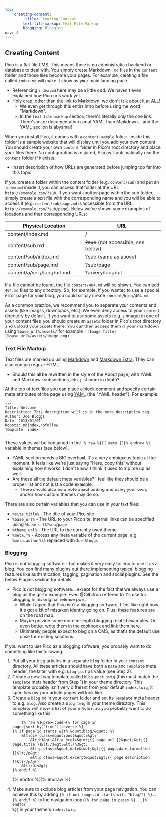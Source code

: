 ```yaml
---
toc:
    creating-content:
        _title: Creating Content
        text-file-markup: Text File Markup
        blogging: Blogging
nav: 4
---
```


## Creating Content

Pico is a flat file CMS. This means there is no administration backend or database to deal with. You simply create Markdown `.md` files in the `content` folder and those files become your pages. For example, creating a file called `index.md` will make it show as your main landing page.

* Referencing `index.md` here may be a little odd.  We haven't even explained how Pico urls work yet.
* Holy crap, other than the link to [Markdown][], we don't talk about it at ALL!
  * We even get through this entire intro before using the word "Markdown".
  * In the `text-file-markup` section, there's literally only the one link.  There's more documentation about YAML than Markdown... and the YAML section is abysmal!

When you install Pico, it comes with a `content-sample` folder. Inside this folder is a sample website that will display until you add your own content. You should create your own `content` folder in Pico's root directory and place your files there. No configuration is required, Pico will automatically use the `content` folder if it exists.

* Insert description of how URLs are generated before jumping too far into this topic.

If you create a folder within the content folder (e.g. `content/sub`) and put an `index.md` inside it, you can access that folder at the URL `http://example.com/?sub`. If you want another page within the sub folder, simply create a text file with the corresponding name and you will be able to access it (e.g. `content/sub/page.md` is accessible from the URL `http://example.com/?sub/page`). Below we've shown some examples of locations and their corresponding URLs:

<table style="width: 100%; max-width: 40em;">
    <thead>
        <tr>
            <th style="width: 50%;">Physical Location</th>
            <th style="width: 50%;">URL</th>
        </tr>
    </thead>
    <tbody>
        <tr>
            <td>content/index.md</td>
            <td>/</td>
        </tr>
        <tr>
            <td>content/sub.md</td>
            <td><del>?sub</del> (not accessible, see below)</td>
        </tr>
        <tr>
            <td>content/sub/index.md</td>
            <td>?sub (same as above)</td>
        </tr>
        <tr>
            <td>content/sub/page.md</td>
            <td>?sub/page</td>
        </tr>
        <tr>
            <td>content/a/very/long/url.md</td>
            <td>?a/very/long/url</td>
        </tr>
    </tbody>
</table>

If a file cannot be found, the file `content/404.md` will be shown. You can add `404.md` files to any directory. So, for example, if you wanted to use a special error page for your blog, you could simply create `content/blog/404.md`.

As a common practice, we recommend you to separate your contents and assets (like images, downloads, etc.). We even deny access to your `content` directory by default. If you want to use some assets (e.g. a image) in one of your content files, you should create an `assets` folder in Pico's root directory and upload your assets there. You can then access them in your markdown using `%base_url%/assets/` for example: `![Image Title](%base_url%/assets/image.png)`

### Text File Markup

Text files are marked up using [Markdown][] and [Markdown Extra][MarkdownExtra]. They can also contain regular HTML.

* Should this all be rewritten in the style of the About page, with YAML and Markdown subsections, etc, just more in depth?

At the top of text files you can place a block comment and specify certain meta attributes of the page using [YAML][] (the "YAML header"). For example:

<pre><code>---
Title: Welcome
Description: This description will go in the meta description tag
Author: Joe Bloggs
Date: 2013/01/01
Robots: noindex,nofollow
Template: index
---</code></pre>

These values will be contained in the `{% raw %}{{ meta }}{% endraw %}` variable in themes (see below).

* YAML section needs a BIG overhaul.  It's a very ambiguous topic at the moment.  It feels like we're just saying "Here, copy this" without explaining how it works.  I don't know, I think it used to trip me up as well.
* Are these all the default meta variables?  I feel like they should be a proper list and not just a code example.
  * There should also be a note about adding and using your own, and/or how custom themes may do so.

There are also certain variables that you can use in your text files:

* `%site_title%` - The title of your Pico site
* `%base_url%` - The URL to your Pico site; internal links can be specified using `%base_url%?sub/page`
* `%theme_url%` - The URL to the currently used theme
* `%meta.*%` - Access any meta variable of the current page, e.g. `%meta.author%` is replaced with `Joe Bloggs`

### Blogging

Pico is not blogging software - but makes it very easy for you to use it as a blog. You can find many plugins out there implementing typical blogging features like authentication, tagging, pagination and social plugins. See the below Plugins section for details.

* Pico is *not* blogging software... except for the fact that we always use a blog as the go-to example.  Even @Gilbitron reffered to it's use for blogging in his original release post.
  * While I agree that Pico isn't a blogging software, I feel like right now it's got a bit of mistaken identity going on.  Plus, these features are on the road map.
  * Maybe provide some more in-depth blogging related examples.  Or even better, write them in the cookbook and link them here.
  * Ultimately, people expect to blog on a CMS, as that's the default use case for existing solutions.

If you want to use Pico as a blogging software, you probably want to do something like the following:
<ol>
    <li>
        Put all your blog articles in a separate <code>blog</code> folder in your <code>content</code> directory. All these articles should have both a <code>Date</code> and <code>Template</code> meta header, the latter with e.g. <code>blog-post</code> as value (see Step 2).
    </li>
    <li>
        Create a new Twig template called <code>blog-post.twig</code> (this must match the <code>Template</code> meta header from Step 1) in your theme directory. This template probably isn't very different from your default <code>index.twig</code>, it specifies ow your article pages will look like.
    </li>
    <li>
        Create a <code>blog.md</code> in your <code>content</code> folder and set its <code>Template</code> meta header to e.g. <code>blog</code>. Also create a <code>blog.twig</code> in your theme directory. This template will show a list of your articles, so you probably want to do something like this:

        {% raw %}<pre><code>{% for page in pages|sort_by("time")|reverse %}
    {% if page.id starts with &quot;blog/&quot; %}
        &lt;div class=&quot;post&quot;&gt;
            &lt;h3&gt;&lt;a href=&quot;{{ page.url }}&quot;&gt;{{ page.title }}&lt;/a&gt;&lt;/h3&gt;
            &lt;p class=&quot;date&quot;&gt;{{ page.date_formatted }}&lt;/p&gt;
            &lt;p class=&quot;excerpt&quot;&gt;{{ page.description }}&lt;/p&gt;
        &lt;/div&gt;
    {% endif %}
{% endfor %}</code></pre>{% endraw %}
    </li>
    <li>
        Make sure to exclude blog articles from your page navigation. You can achieve this by adding <code>{&#37; if not (page.id starts with "blog/") &#37;}...{&#37; endif &#37;}</code> to the navigation loop (<code>{&#37; for page in pages &#37;}...{&#37; endfor &#37;}</code>) in your theme's <code>index.twig</code>.
    </li>
</ol>

[Markdown]: http://daringfireball.net/projects/markdown/syntax
[MarkdownExtra]: https://michelf.ca/projects/php-markdown/extra/
[YAML]: https://en.wikipedia.org/wiki/YAML
